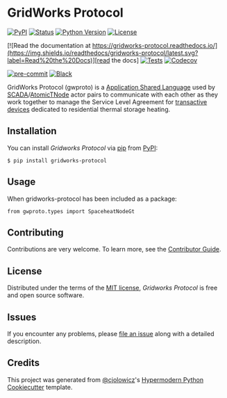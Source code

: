 # GridWorks Protocol

[![PyPI](https://img.shields.io/pypi/v/gridworks-protocol.svg)][pypi_]
[![Status](https://img.shields.io/pypi/status/gridworks-protocol.svg)][status]
[![Python Version](https://img.shields.io/pypi/pyversions/gridworks-protocol)][python version]
[![License](https://img.shields.io/pypi/l/gridworks-protocol)][license]

[![Read the documentation at https://gridworks-protocol.readthedocs.io/](https://img.shields.io/readthedocs/gridworks-protocol/latest.svg?label=Read%20the%20Docs)][read the docs]
[![Tests](https://github.com/thegridelectric/gridworks-protocol/workflows/Tests/badge.svg)][tests]
[![Codecov](https://codecov.io/gh/thegridelectric/gridworks-protocol/branch/main/graph/badge.svg)][codecov]

[![pre-commit](https://img.shields.io/badge/pre--commit-enabled-brightgreen?logo=pre-commit&logoColor=white)][pre-commit]
[![Black](https://img.shields.io/badge/code%20style-black-000000.svg)][black]

[pypi_]: https://pypi.org/project/gridworks-protocol/
[status]: https://pypi.org/project/gridworks-protocol/
[python version]: https://pypi.org/project/gridworks-protocol
[read the docs]: https://gridworks-protocol.readthedocs.io/
[tests]: https://github.com/thegridelectric/gridworks-protocol/actions?workflow=Tests
[codecov]: https://app.codecov.io/gh/thegridelectric/gridworks-protocol
[pre-commit]: https://github.com/pre-commit/pre-commit
[black]: https://github.com/psf/black


GridWorks Protocol (gwproto) is a [Application Shared Language](https://gridwork-type-registry.readthedocs.io/en/latest/asls.html) 
used by [SCADA](https://gridworks.readthedocs.io/en/latest/scada.html)/[AtomicTNode](https://gridworks.readthedocs.io/en/latest/atomic-t-node.html) actor pairs to communicate
with each other as they work together to manage the Service Level Agreement for 
[transactive devices](https://gridworks.readthedocs.io/en/latest/transactive-device.html) dedicated to residential thermal storage heating.


## Installation

You can install _Gridworks Protocol_ via [pip] from [PyPI]:

```console
$ pip install gridworks-protocol
```

## Usage

When gridworks-protocol has been included as a package:

```
from gwproto.types import SpaceheatNodeGt
```

## Contributing

Contributions are very welcome.
To learn more, see the [Contributor Guide].

## License

Distributed under the terms of the [MIT license][license],
_Gridworks Protocol_ is free and open source software.

## Issues

If you encounter any problems,
please [file an issue] along with a detailed description.

## Credits

This project was generated from [@cjolowicz]'s [Hypermodern Python Cookiecutter] template.

[@cjolowicz]: https://github.com/cjolowicz
[pypi]: https://pypi.org/
[hypermodern python cookiecutter]: https://github.com/cjolowicz/cookiecutter-hypermodern-python
[file an issue]: https://github.com/thegridelectric/gridworks-protocol/issues
[pip]: https://pip.pypa.io/

<!-- github-only -->

[license]: https://github.com/thegridelectric/gridworks-protocol/blob/main/LICENSE
[contributor guide]: https://github.com/thegridelectric/gridworks-protocol/blob/main/CONTRIBUTING.md

